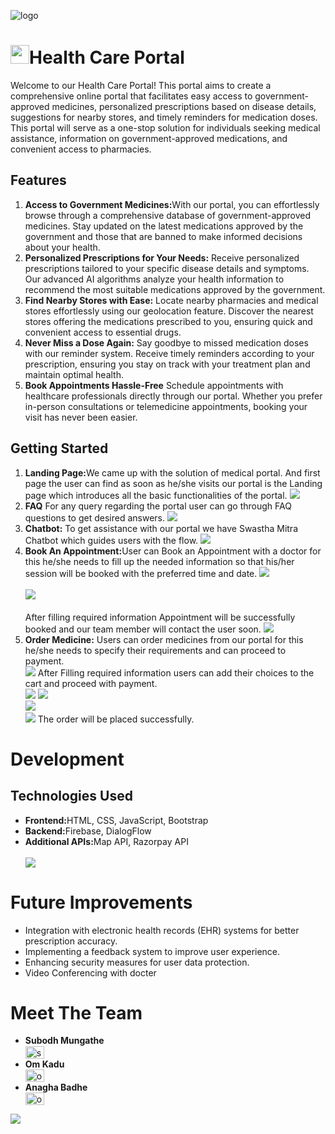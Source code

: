 ![logo](https://github.com/omkadu8767/Tech-Tesseract-Hackathon/blob/main/Readme%20Assests/Anagha%20Badhe%20(1).png)
<h1><img src="https://github.com/omkadu8767/Tech-Tesseract-Hackathon/blob/main/assests/logo.png" height="30">Health Care Portal</h1>
        <p>Welcome to our Health Care Portal! This portal aims to create a comprehensive online portal that facilitates easy access to government-approved medicines, personalized prescriptions based on disease details, suggestions for nearby stores, and timely reminders for medication doses. This portal will serve as a one-stop solution for individuals seeking medical assistance, information on government-approved medications, and convenient access to pharmacies.

</p>
 <h2>Features</h2>
        <ol>
            <li><strong>Access to Government Medicines:</strong>With our portal, you can effortlessly browse through a comprehensive database of government-approved medicines. Stay updated on the latest medications approved by the government and those that are banned to make informed decisions about your health.</li>
            <li><strong>Personalized Prescriptions for Your Needs:</strong> Receive personalized prescriptions tailored to your specific disease details and symptoms. Our advanced AI algorithms analyze your health information to recommend the most suitable medications approved by the government.</li>
            <li><strong>Find Nearby Stores with Ease:</strong> Locate nearby pharmacies and medical stores effortlessly using our geolocation feature. Discover the nearest stores offering the medications prescribed to you, ensuring quick and convenient access to essential drugs.
</li>
            <li><strong> Never Miss a Dose Again:</strong> Say goodbye to missed medication doses with our reminder system. Receive timely reminders according to your prescription, ensuring you stay on track with your treatment plan and maintain optimal health.</li>
       <li><strong> Book Appointments Hassle-Free</strong> Schedule appointments with healthcare professionals directly through our portal. Whether you prefer in-person consultations or telemedicine appointments, booking your visit has never been easier.</li>
        </ol>
       <h2>Getting Started</h2>
        <ol>
            <li><strong>Landing Page:</strong>We came up with the solution of medical portal. And first page the user can find as soon as he/she visits our portal is the Landing page which introduces all the basic functionalities of the portal.
            <img src="https://github.com/omkadu8767/Tech-Tesseract-Hackathon/blob/main/Readme%20Assests/landing%20page.png"></li>
            <li><strong>FAQ</strong> For any query regarding the portal user can go through FAQ questions to get desired answers.
             <img src="https://github.com/omkadu8767/Tech-Tesseract-Hackathon/blob/main/Readme%20Assests/FAQ.png"></li>
            <li><strong>Chatbot:</strong> To get assistance with our portal we have Swastha Mitra Chatbot which guides users with the flow.
         <img src="https://github.com/omkadu8767/Tech-Tesseract-Hackathon/blob/main/Readme%20Assests/bot.png" align-items="center"></li>
            <li><strong>Book An Appointment:</strong>User can Book an Appointment with a doctor for this he/she needs to fill up the needed information so that his/her session will be booked with the preferred time and date.
            <img src="https://github.com/omkadu8767/Tech-Tesseract-Hackathon/blob/main/Readme%20Assests/Book%20an%20appointment.png"><br><br>
            <img src="https://github.com/omkadu8767/Tech-Tesseract-Hackathon/blob/main/Readme%20Assests/Book%20an%20appointment1.png"><br><br>
          After filling required information Appointment will be successfully booked and our team member will contact the user soon.   <img src="https://github.com/omkadu8767/Tech-Tesseract-Hackathon/blob/main/Readme%20Assests/Book%20an%20appointment%202.png"></li>
            <li><strong>Order Medicine:</strong> Users can order medicines from our portal for this he/she needs to specify their requirements and can proceed to payment.<br>
            <img src="https://github.com/omkadu8767/Tech-Tesseract-Hackathon/blob/main/Readme%20Assests/order%20med.png">
            After Filling required information users can add their choices to the cart and proceed with payment.
            <br>
            <img src="https://github.com/omkadu8767/Tech-Tesseract-Hackathon/blob/main/Readme%20Assests/order%20med1.png">
            <img src="https://github.com/omkadu8767/Tech-Tesseract-Hackathon/blob/main/Readme%20Assests/payment.png"><br>
            <img src="https://github.com/omkadu8767/Tech-Tesseract-Hackathon/blob/main/Readme%20Assests/payment1.png"><br>
            <img src="https://github.com/omkadu8767/Tech-Tesseract-Hackathon/blob/main/Readme%20Assests/payment%202.png">
            The order will be placed successfully. </li>
        </ol>
        <h1>Development</h1>
       <h2>Technologies Used</h2>
       <ul>
               <li><strong>Frontend:</strong>HTML, CSS, JavaScript, Bootstrap</li>
                   <li><strong>Backend:</strong>Firebase, DialogFlow</li>
               <li><strong>Additional APIs:</strong>Map API, Razorpay API</li>
               <br>
               <img src="https://github.com/omkadu8767/Tech-Tesseract-Hackathon/blob/main/Readme%20Assests/TECH%20STACK.jpg">
        </ul>
        <h1>Future Improvements</h1>
        <ul>
                <li>Integration with electronic health records (EHR) systems for better prescription accuracy.</li>
                <li>Implementing a feedback system to improve user experience.</li>
                <li>Enhancing security measures for user data protection.</li>
<li>Video Conferencing with docter</li>
        </ul>
        <h1>Meet The Team</h1>
        <ul>
                <li><Strong>Subodh Mungathe</Strong><br>
                <a href="https://www.linkedin.com/in/subodh-munghate-373a54302/?utm_source=share&utm_campaign=share_via&utm_content=profile&utm_medium=android_app" target="blank"><img align="center" src="https://raw.githubusercontent.com/rahuldkjain/github-profile-readme-generator/master/src/images/icons/Social/linked-in-alt.svg" alt="subodh" height="20" width="30" /></a></li>
                <li><strong>Om Kadu</strong><br>
                <a href="https://in.linkedin.com/in/om-kadu-53305425a" target="blank"><img align="center" src="https://raw.githubusercontent.com/rahuldkjain/github-profile-readme-generator/master/src/images/icons/Social/linked-in-alt.svg" alt="om" height="20" width="30" /></a></li>
                <li><strong>Anagha Badhe</strong><br>
                <a href="v" target="blank"><img align="center" src="https://raw.githubusercontent.com/rahuldkjain/github-profile-readme-generator/master/src/images/icons/Social/linked-in-alt.svg" alt="om" height="20" width="30" /></a></li>
        </ul>
        <img src="https://github.com/omkadu8767/Tech-Tesseract-Hackathon/blob/main/Readme%20Assests/team.jpg">
